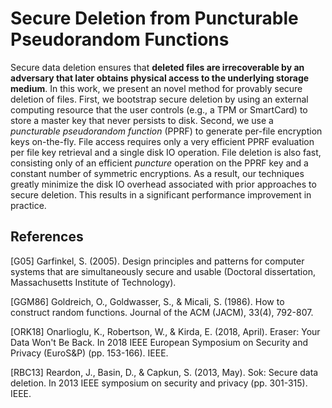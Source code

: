 # Secure Deletion from Puncturable Pseudorandom Functions
Secure data deletion ensures that **deleted files are irrecoverable by an adversary that later obtains physical access to the underlying storage medium**. In this work, we present an novel method for provably secure deletion of files. First, we bootstrap secure deletion by using an external computing resource that the user controls (e.g., a TPM or SmartCard) to store a master key that never persists to disk. Second, we use a *puncturable pseudorandom function* (PPRF) to  generate per-file encryption keys on-the-fly. File access requires only a very efficient PPRF evaluation per file key retrieval and a single disk IO operation. File deletion is also fast, consisting only of an efficient *puncture* operation on the PPRF key and a constant number of symmetric encryptions. As a result, our techniques greatly minimize the disk IO overhead associated with prior approaches to secure deletion. This results in a significant performance improvement in practice. 

## References
[G05] Garfinkel, S. (2005). Design principles and patterns for computer systems that are simultaneously secure and usable (Doctoral dissertation, Massachusetts Institute of Technology).

[GGM86] Goldreich, O., Goldwasser, S., & Micali, S. (1986). How to construct random functions. Journal of the ACM (JACM), 33(4), 792-807.

[ORK18] Onarlioglu, K., Robertson, W., & Kirda, E. (2018, April). Eraser: Your Data Won't Be Back. In 2018 IEEE European Symposium on Security and Privacy (EuroS&P) (pp. 153-166). IEEE.

[RBC13] Reardon, J., Basin, D., & Capkun, S. (2013, May). Sok: Secure data deletion. In 2013 IEEE symposium on security and privacy (pp. 301-315). IEEE.
